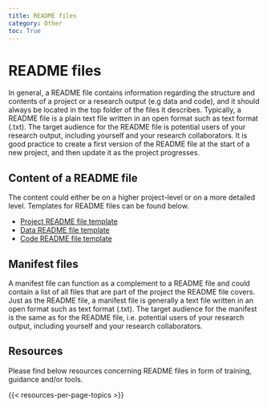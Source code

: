 ```yaml
---
title: README files
category: Other
toc: True
---
```


# README files
In general, a README file contains information regarding the structure and contents of a project or a research output (e.g data and code), and it should always be located in the top folder of the files it describes. Typically, a README file is a plain text file written in an open format such as text format (.txt). The target audience for the README file is potential users of your research output, including yourself and your research collaborators. It is good practice to create a first version of the README file at the start of a new project, and then update it as the project progresses.


## Content of a README file
The content could either be on a higher project-level or on a more detailed level. Templates for README files can be found below.

<div>
  <ul>
    <li><a href="/files/template-project-README.txt">Project README file template</a></li>
    <li><a href="/files/template-data-README.txt">Data README file template</a></li>
    <li><a href="/files/template-code-README.txt">Code README file template</a></li>
  </ul>
</div>

## Manifest files
A manifest file can function as a complement to a README file and could contain a list of all files that are part of the project the README file covers. Just as the README file, a manifest file is generally a text file written in an open format such as text format (.txt). The target audience for the manifest is the same as for the README file, i.e. potential users of your research output, including yourself and your research collaborators.

## Resources
Please find below resources concerning README files in form of training, guidance and/or tools.

{{< resources-per-page-topics >}}
